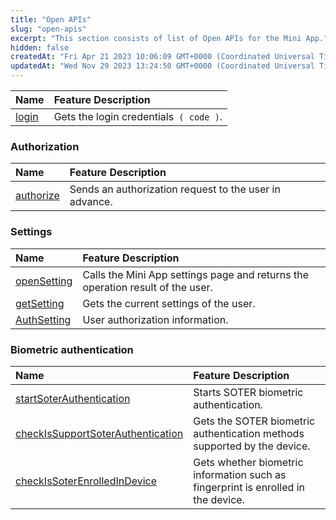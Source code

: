 ```yaml
---
title: "Open APIs"
slug: "open-apis"
excerpt: "This section consists of list of Open APIs for the Mini App."
hidden: false
createdAt: "Fri Apr 21 2023 10:06:09 GMT+0000 (Coordinated Universal Time)"
updatedAt: "Wed Nov 29 2023 13:24:50 GMT+0000 (Coordinated Universal Time)"
---
```

| Name                           | Feature Description                    |
| :----------------------------- | :------------------------------------- |
| [login](doc:login-api#wxlogin) | Gets the login credentials` ( code )`. |

### Authorization

| Name                                           | Feature Description                                    |
| :--------------------------------------------- | :----------------------------------------------------- |
| [authorize](doc:authorization-api#wxauthorize) | Sends an authorization request to the user in advance. |

### Settings

| Name                                                     | Feature Description                                                            |
| :------------------------------------------------------- | :----------------------------------------------------------------------------- |
| [openSetting](doc:settings-api#wxopensetting)            | Calls the Mini App settings page and returns the operation result of the user. |
| [getSetting](doc:settings-api#wxgetsettingobject-object) | Gets the current settings of the user.                                         |
| [AuthSetting](doc:settings-api#authsetting)              | User authorization information.                                                |

### Biometric authentication

| Name                                                                                                                 | Feature Description                                                               |
| :------------------------------------------------------------------------------------------------------------------- | :-------------------------------------------------------------------------------- |
| [startSoterAuthentication](doc:biometric-authentication-api#startsoterauthentication)                                | Starts SOTER biometric authentication.                                            |
| [checkIsSupportSoterAuthentication](doc:biometric-authentication-api#checkissupportsoterauthenticationobject-object) | Gets the SOTER biometric authentication methods supported by the device.          |
| [checkIsSoterEnrolledInDevice](doc:biometric-authentication-api#checkissoterenrolledindeviceobject-object)           | Gets whether biometric information such as fingerprint is enrolled in the device. |
